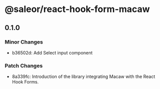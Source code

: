 # @saleor/react-hook-form-macaw

## 0.1.0

### Minor Changes

- b36502d: Add Select input component

### Patch Changes

- 8a339fc: Introduction of the library integrating Macaw with the React Hook Forms.
